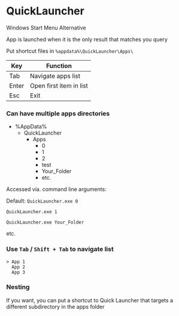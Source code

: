 # QuickLauncher
 
Windows Start Menu Alternative

App is launched when it is the only result that matches you query

Put shortcut files in `%appdata%\QuickLauncher\Apps\`

| Key   | Function                |
| ----- | ----------------------- |
| Tab   | Navigate apps list      |
| Enter | Open first item in list |
| Esc   | Exit                    |

### Can have multiple apps directories
- %AppData%
  - QuickLauncher
    - Apps
      - 0
      - 1
      - 2
      - test
      - Your_Folder
      - etc.

Accessed via. command line arguments:

Default: `QuickLauncher.exe 0`

`QuickLauncher.exe 1`

`QuickLauncher.exe Your_Folder`

etc.

### Use `Tab` / `Shift + Tab` to navigate list

```
> App 1
  App 2
  App 3
```

### Nesting

If you want, you can put a shortcut to Quick Launcher that targets a different subdirectory in the apps folder
